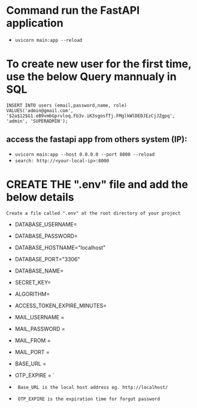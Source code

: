 # Command run the FastAPI application
- `uvicorn main:app --reload`

# To create new user for the first time, use the below Query mannualy in SQL
``` INSERT INTO users (email,password,name, role) VALUES('admin@gmail.com', '$2a$12$G1.eB9vmbGprvloq.Fb3v.iK3sgosfTj.FMglkWlDEDJEzCjJZgpq', 'admin', 'SUPERADMIN'); ```

## access the fastapi app from others system (IP):
- `uvicorn main:app --host 0.0.0.0 --port 8000 --reload`
- `search: http://<your-local-ip>:8000`

# CREATE THE ".env" file and add the below details
```Create a file called ".env" at the root directory of your project ``` 

- DATABASE_USERNAME=     
- DATABASE_PASSWORD=
- DATABASE_HOSTNAME="localhost"
- DATABASE_PORT="3306"
- DATABASE_NAME=

- SECRET_KEY=
- ALGORITHM=
- ACCESS_TOKEN_EXPIRE_MINUTES=

- MAIL_USERNAME = 
- MAIL_PASSWORD = 
- MAIL_FROM = 
- MAIL_PORT = 
- BASE_URL = 
- OTP_EXPIRE = `

- ` Base_URL is the local host address eg. http://localhost/`
- ` OTP_EXPIRE is the expiration time for forgot password`

